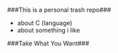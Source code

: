 ###This is a personal trash repo###
* about C (language)
* about something i like

###Take What You Want###
